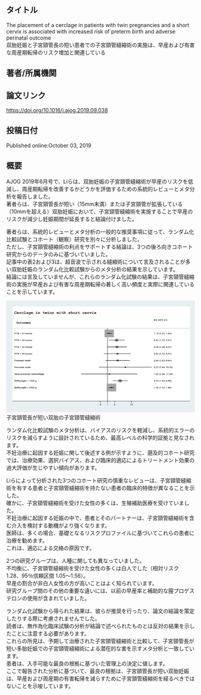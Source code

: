 ## タイトル
The placement of a cerclage in patients with twin pregnancies and a short cervix is associated with increased risk of preterm birth and adverse perinatal outcome  
双胎妊娠と子宮頸管長の短い患者での子宮頸管縫縮術の実施は、早産および有害な周産期転帰のリスク増加と関連している

## 著者/所属機関

## 論文リンク
https://doi.org/10.1016/j.ajog.2019.09.038

## 投稿日付
Published online:October 03, 2019

## 概要
AJOG 2019年6月号で、Liらは、双胎妊娠の子宮頸管縫縮術が早産のリスクを低減し、周産期転帰を改善するかどうかを評価するための系統的レビューとメタ分析を報告しました。  
著者らは、子宮頸管長が短い（15mm未満）または子宮頸管が拡張している（10mmを超える）双胎妊娠において、子宮頸管縫縮術を実施することで早産のリスクが減少し妊娠期間が延長すると結論付けました。  

著者らは、系統的レビューとメタ分析の一般的な推奨事項に従って、ランダム化比較試験とコホート（観察）研究を別々に分析しました。  
ただし、子宮頸管縫縮術の利点をサポートする結論は、3つの後ろ向きコホート研究からのデータのみに基づいていました。  
記事中の表2および3は、超音波で示される縫縮術について言及されることが多い双胎妊娠のランダム化比較試験からのメタ分析の結果を示しています。  
結論には言及していませんが、これらのランダム化試験の結果は、子宮頸管縫縮術の実施が早産および有害な周産期転帰の著しく高い頻度と実際に関連していることを示しています。  

![Figure](placement_fig1.jpg)
子宮頸管長が短い双胎の子宮頸管縫縮術  

ランダム化比較試験のメタ分析は、バイアスのリスクを軽減し、系統的エラーのリスクを減らすように設計されているため、最高レベルの科学的証拠と見なされます。  
不妊治療に起因する妊娠に関して後述する例が示すように、遡及的コホート研究では、治療効果、選択バイアス、および臨床的適応によるトリートメント効果の過大評価が生じやすい傾向があります。  

Liらによって分析された3つのコホート研究の慎重なレビューは、子宮頸管縫縮術を有する患者と子宮頸管縫縮術を持たない患者の臨床的特徴が異なることを示した。  
確かに、子宮頸管縫縮術を受けた女性の多くは、生殖補助医療を受けていました。  
不妊治療に起因する妊娠の中で、患者とそのパートナーは、子宮頸管縫縮術を含む介入を検討する動機がより強くなります。  
医師は、多くの場合、基礎となるリスクプロファイルに基づいてこれらの患者に治療を勧めます。  
これは、適応による交絡の原因です。  

2つの研究グループは、人種に関しても異なっていました。  
不均衡に、子宮頸管縫縮術を受けた女性の多くは白人でした（相対リスク 1.28、95％信頼区間 1.05〜1.56）。  
早産の割合が非白人女性の方が高いことはよく知られています。  
研究グループ間のその他の重要な違いには、以前の早産率と補助的な膣プロゲステロンの使用が含まれていました。  

ランダム化試験から得られた結果は、彼らが推奨を行ったり、論文の結論を策定したりする際に考慮されませんでした。  
読者は、無作為化臨床試験の分析が結論で述べられたものとは反対の結果を示したことに注意する必要があります。  
これらの所見は、予期して治療された子宮頸管縫縮術と比較して、子宮頸管長が短い多胎妊娠での子宮頸管縫縮術による潜在的な害を示すメタ分析と一致しています。  
患者は、入手可能な最良の根拠に基づいた管理上の決定に値します。  
ここで報告された分析に基づいて、最良の根拠は、子宮頸管長が短い双胎妊娠は、早産および周産期の有害転帰を減らすために子宮頸管縫縮術を経るべきではないことを示唆しています。  

